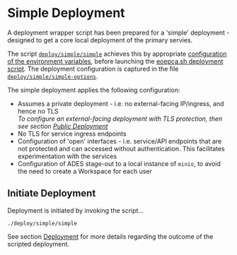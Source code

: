 # Simple Deployment

A deployment wrapper script has been prepared for a 'simple' deployment - designed to get a core local deployment of the primary servies.

The script [`deploy/simple/simple`](https://github.com/EOEPCA/deployment-guide/blob/eoepca-v1.3/deploy/simple/simple) achieves this by appropriate [configuration of the environment variables](scripted-deployment.md#environment-variables), before launching the [eoepca.sh deployment script](scripted-deployment.md#command-line-arguments). The deployment configuration is captured in the file [`deploy/simple/simple-options`](https://github.com/EOEPCA/deployment-guide/blob/eoepca-v1.3/deploy/simple/simple-options).

The simple deployment applies the following configuration:

* Assumes a private deployment - i.e. no external-facing IP/ingress, and hence no TLS<br>
  _To configure an external-facing deployment with TLS protection, then see section [Public Deployment](scripted-deployment.md#public-deployment)_
* No TLS for service ingress endpoints
* Configuration of 'open' interfaces - i.e. service/API endpoints that are not protected and can accessed without authentication. This facilitates experimentation with the services
* Configuration of ADES stage-out to a local instance of `minio`, to avoid the need to create a Workspace for each user

## Initiate Deployment

Deployment is initiated by invoking the script...

```
./deploy/simple/simple
```

See section [Deployment](scripted-deployment.md#deployment) for more details regarding the outcome of the scripted deployment.
